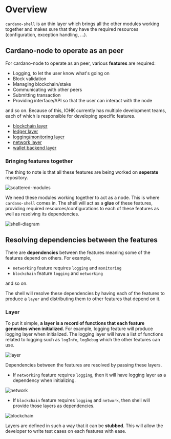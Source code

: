 # Overview

`cardano-shell` is an thin layer which brings all the other modules working
together and makes sure that they have the required resources 
(configuration, exception handling, ...).

## Cardano-node to operate as an peer

For cardano-node to operate as an peer, various **features** are required:

* Logging, to let the user know what's going on
* Block validation
* Managing blockchain/stake
* Communicating with other peers
* Submitting transaction
* Providing interface/API so that the user can interact with the node

and so on. Because of this, IOHK currently has multiple development teams, 
each of which is responsible for developing specific features.

* [blockchain layer](https://github.com/input-output-hk/cardano-ledger)
* [ledger layer](https://github.com/input-output-hk/cardano-ledger)
* [logging/monitoring layer](https://github.com/input-output-hk/iohk-monitoring-framework)
* [network layer](https://github.com/input-output-hk/ouroboros-network)
* [wallet backend layer](https://github.com/input-output-hk/cardano-wallet)

### Bringing features together

The thing to note is that all these features are being worked on **seperate**
repository. 

![scattered-modules](https://user-images.githubusercontent.com/15665039/55607001-dbcf3e00-57b5-11e9-89bf-9ed403c4e8e6.jpg)

We need these modules working together to act as a node. This is where 
`cardano-shell` comes in. The shell will act as a **glue** of these features,
providing required resources/configurations to each of these features as well as
resolving its dependencies.

![shell-diagram](https://user-images.githubusercontent.com/6264437/47286815-88df4100-d5f0-11e8-92a7-c807b6d3b47a.jpg)

## Resolving dependencies between the features

There are **dependencies** between the features meaning some of the features
 depend on others. For example,

* `networking` feature requires `logging` and `monitoring`
* `blockchain` feature `logging` and `networking`

and so on.

The shell will resolve these dependencies by having each of the features to
 produce a `layer` and distributing them to other features that depend on it.

### Layer

To put it simple, **a layer is a record of functions that each feature generates when initialized**. 
For example, logging feature will produce logging layer when initialized.
The logging layer will have a list of functions related to logging such as
`logInfo`, `logDebug` which the other features can use.

![layer](https://user-images.githubusercontent.com/15665039/55375129-e1bee800-5545-11e9-82c0-f7bef87deaf3.jpg)

Dependencies between the features are resolved by passing these layers. 

- If `networking` feature requires `logging`, then it will have logging
layer as a dependency when initializing.

![network](https://user-images.githubusercontent.com/15665039/55375015-7f65e780-5545-11e9-9fd8-ca2d37d7cc28.jpg)

- If `blockchain` feature requires `logging` and `network`, then shell will
provide those layers as dependencies.

![blockchain](https://user-images.githubusercontent.com/15665039/55375281-8a6d4780-5546-11e9-9240-21d9ca8cbc46.jpg)

Layers are defined in such a way that it can be **stubbed**. This will 
allow the developer to write test cases on each features with ease.

